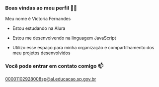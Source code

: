 ### Boas vindas ao meu perfil 💙💙

Meu nome é Victoria Fernandes 

- Estou estudando na Alura

- Estou me desenvolvendo na linguagem JavaScript

- Utilizo esse espaço para minha organização e compartilhamento dos meu projetos desenvolvidos
  
### Você pode entrar em contato comigo 📫

00001102928008sp@al.educacao.sp.gov.br
